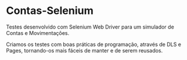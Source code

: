 # Contas-Selenium
Testes desenvolvido com Selenium Web Driver para um simulador de Contas e Movimentações.

Criamos os testes com boas práticas de programação, através de DLS e Pages, tornando-os mais fáceis de manter e de serem reusados.
